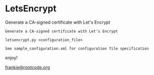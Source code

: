 # LetsEncrypt
Generate a CA-signed certificate with Let's Encrypt

```
Generate a CA-signed certificate with Let's Encrypt

letsencrypt.py <configuration_file>

See sample_configuration.xml for configuration file specification
```

enjoy!  
 
frankie@rootcode.org

